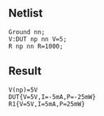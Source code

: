 ## Netlist

```text
Ground nn;
V:DUT np nn V=5;
R np nn R=1000;
```

## Result

```text
V(np)=5V
DUT{V=5V,I=-5mA,P=-25mW}
R1{V=5V,I=5mA,P=25mW}
```
